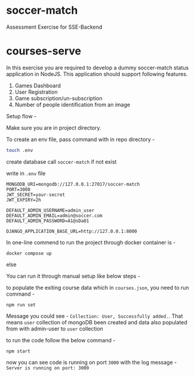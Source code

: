 # soccer-match
Assessment Exercise for SSE-Backend
# courses-serve
In this exercise you are required to develop a dummy soccer-match status application in NodeJS.
This application should support following features.

1. Games Dashboard
2. User Registration
3. Game subscription/un-subscription
4. Number of people identification from an image

Setup flow -


Make sure you are in project directory. 

To create an env file, pass command with in repo directory - 
```bash
touch .env
```

create database call `soccer-match` if not exist

write in `.env` file 
```
MONGODB_URI=mongodb://127.0.0.1:27017/soccer-match
PORT=3000
JWT_SECRET=your-secret
JWT_EXPIRY=2h

DEFAULT_ADMIN_USERNAME=admin_user
DEFAULT_ADMIN_EMAIL=admin@soccer.com
DEFAULT_ADMIN_PASSWORD=A1@sDa01

DJANGO_APPLICATION_BASE_URL=http://127.0.0.1:8000
```

In one-line commend to run the project through docker container is -
```
docker compose up
```

else 

You can run it through manual setup like below steps - 

to populate the exiting course data which in `courses.json`, you need to run command -
```
npm run set
```
Message you could see - `Collection: User, Successfully added.`.
That means `user` collection of mongoDB been created and data also populated from with admin-user to `user` collection

to run the code follow the below command -
```
npm start
```
now you can see code is running on port `3000` with the log message - `Server is running on port: 3000`